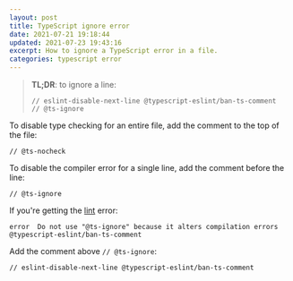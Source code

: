 ```yaml
---
layout: post
title: TypeScript ignore error
date: 2021-07-21 19:18:44
updated: 2021-07-23 19:43:16
excerpt: How to ignore a TypeScript error in a file.
categories: typescript error
---
```


> **TL;DR**: to ignore a line:
>
> ```
> // eslint-disable-next-line @typescript-eslint/ban-ts-comment
> // @ts-ignore
> ```

To disable type checking for an entire file, add the comment to the top of the file:

```
// @ts-nocheck
```

To disable the compiler error for a single line, add the comment before the line:

```
// @ts-ignore
```

If you're getting the [lint](https://github.com/typescript-eslint/typescript-eslint) error:

```
error  Do not use "@ts-ignore" because it alters compilation errors  @typescript-eslint/ban-ts-comment
```

Add the comment above `// @ts-ignore`:

```
// eslint-disable-next-line @typescript-eslint/ban-ts-comment
```
